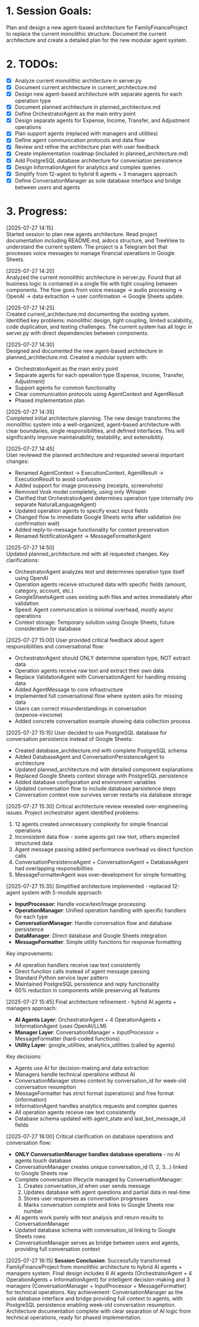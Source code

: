 # 1. Session Goals:
Plan and design a new agent-based architecture for FamilyFinanceProject to replace the current monolithic structure. Document the current architecture and create a detailed plan for the new modular agent system.

# 2. TODOs:
- [x] Analyze current monolithic architecture in server.py
- [x] Document current architecture in current_architecture.md
- [x] Design new agent-based architecture with separate agents for each operation type
- [x] Document planned architecture in planned_architecture.md
- [x] Define OrchestratorAgent as the main entry point
- [x] Design separate agents for Expense, Income, Transfer, and Adjustment operations
- [x] Plan support agents (replaced with managers and utilities)
- [x] Define agent communication protocols and data flow
- [x] Review and refine the architecture plan with user feedback
- [x] Create implementation roadmap (included in planned_architecture.md)
- [x] Add PostgreSQL database architecture for conversation persistence
- [x] Design InformationAgent for analytics and complex queries
- [x] Simplify from 12-agent to hybrid 6 agents + 3 managers approach
- [x] Define ConversationManager as sole database interface and bridge between users and agents

# 3. Progress:

[2025-07-27 14:15]  
Started session to plan new agents architecture. Read project documentation including README.md, aidocs structure, and TreeView to understand the current system. The project is a Telegram bot that processes voice messages to manage financial operations in Google Sheets.

[2025-07-27 14:20]  
Analyzed the current monolithic architecture in server.py. Found that all business logic is contained in a single file with tight coupling between components. The flow goes from voice message → audio processing → OpenAI → data extraction → user confirmation → Google Sheets update.

[2025-07-27 14:25]  
Created current_architecture.md documenting the existing system. Identified key problems: monolithic design, tight coupling, limited scalability, code duplication, and testing challenges. The current system has all logic in server.py with direct dependencies between components.

[2025-07-27 14:30]  
Designed and documented the new agent-based architecture in planned_architecture.md. Created a modular system with:
- OrchestratorAgent as the main entry point
- Separate agents for each operation type (Expense, Income, Transfer, Adjustment)
- Support agents for common functionality
- Clear communication protocols using AgentContext and AgentResult
- Phased implementation plan

[2025-07-27 14:35]  
Completed initial architecture planning. The new design transforms the monolithic system into a well-organized, agent-based architecture with clear boundaries, single responsibilities, and defined interfaces. This will significantly improve maintainability, testability, and extensibility.

[2025-07-27 14:45]  
User reviewed the planned architecture and requested several important changes:
- Renamed AgentContext → ExecutionContext, AgentResult → ExecutionResult to avoid confusion
- Added support for image processing (receipts, screenshots)
- Removed Vosk model completely, using only Whisper
- Clarified that OrchestratorAgent determines operation type internally (no separate NaturalLanguageAgent)
- Updated operation agents to specify exact input fields
- Changed flow to immediate Google Sheets write after validation (no confirmation wait)
- Added reply-to-message functionality for context preservation
- Renamed NotificationAgent → MessageFormatterAgent

[2025-07-27 14:50]  
Updated planned_architecture.md with all requested changes. Key clarifications:
- OrchestratorAgent analyzes text and determines operation type itself using OpenAI
- Operation agents receive structured data with specific fields (amount, category, account, etc.)
- GoogleSheetsAgent uses existing auth files and writes immediately after validation
- Speed: Agent communication is minimal overhead, mostly async operations
- Context storage: Temporary solution using Google Sheets, future consideration for database

[2025-07-27 15:00]
User provided critical feedback about agent responsibilities and conversational flow:
- OrchestratorAgent should ONLY determine operation type, NOT extract data
- Operation agents receive raw text and extract their own data
- Replace ValidationAgent with ConversationAgent for handling missing data
- Added AgentMessage to core infrastructure
- Implemented full conversational flow where system asks for missing data
- Users can correct misunderstandings in conversation (expense→income)
- Added concrete conversation example showing data collection process

[2025-07-27 15:15]
User decided to use PostgreSQL database for conversation persistence instead of Google Sheets:
- Created database_architecture.md with complete PostgreSQL schema
- Added DatabaseAgent and ConversationPersistenceAgent to architecture
- Updated planned_architecture.md with detailed component explanations
- Replaced Google Sheets context storage with PostgreSQL persistence
- Added database configuration and environment variables
- Updated conversation flow to include database persistence steps
- Conversation context now survives server restarts via database storage

[2025-07-27 15:30]
Critical architecture review revealed over-engineering issues. Project orchestrator agent identified problems:
1. 12 agents created unnecessary complexity for simple financial operations
2. Inconsistent data flow - some agents got raw text, others expected structured data
3. Agent message passing added performance overhead vs direct function calls
4. ConversationPersistenceAgent + ConversationAgent + DatabaseAgent had overlapping responsibilities
5. MessageFormatterAgent was over-development for simple formatting

[2025-07-27 15:35]
Simplified architecture implemented - replaced 12-agent system with 5-module approach:
- **InputProcessor**: Handle voice/text/image processing
- **OperationManager**: Unified operation handling with specific handlers for each type
- **ConversationManager**: Handle conversation flow and database persistence
- **DataManager**: Direct database and Google Sheets integration  
- **MessageFormatter**: Simple utility functions for response formatting

Key improvements:
- All operation handlers receive raw text consistently
- Direct function calls instead of agent message passing
- Standard Python service layer pattern
- Maintained PostgreSQL persistence and reply functionality
- 60% reduction in components while preserving all features

[2025-07-27 15:45]
Final architecture refinement - hybrid AI agents + managers approach:
- **AI Agents Layer**: OrchestratorAgent + 4 OperationAgents + InformationAgent (uses OpenAI/LLM)
- **Manager Layer**: ConversationManager + InputProcessor + MessageFormatter (hard-coded functions)
- **Utility Layer**: google_utilities, analytics_utilities (called by agents)

Key decisions:
- Agents use AI for decision-making and data extraction
- Managers handle technical operations without AI
- ConversationManager stores context by conversation_id for week-old conversation resumption
- MessageFormatter has strict format (operations) and free format (information)
- InformationAgent handles analytics requests and complex queries
- All operation agents receive raw text consistently
- Database schema updated with agent_state and last_bot_message_id fields

[2025-07-27 16:00]
Critical clarification on database operations and conversation flow:
- **ONLY ConversationManager handles database operations** - no AI agents touch database
- ConversationManager creates unique conversation_id (1, 2, 3...) linked to Google Sheets row
- Complete conversation lifecycle managed by ConversationManager:
  1. Creates conversation_id when user sends message
  2. Updates database with agent questions and partial data in real-time
  3. Stores user responses as conversation progresses  
  4. Marks conversation complete and links to Google Sheets row number
- AI agents work purely with text analysis and return results to ConversationManager
- Updated database schema with conversation_id linking to Google Sheets rows
- ConversationManager serves as bridge between users and agents, providing full conversation context

[2025-07-27 16:15]
**Session Conclusion**: Successfully transformed FamilyFinanceProject from monolithic architecture to hybrid AI agents + managers system. Final design includes 6 AI agents (OrchestratorAgent + 4 OperationAgents + InformationAgent) for intelligent decision-making and 3 managers (ConversationManager + InputProcessor + MessageFormatter) for technical operations. Key achievement: ConversationManager as the sole database interface and bridge providing full context to agents, with PostgreSQL persistence enabling week-old conversation resumption. Architecture documentation complete with clear separation of AI logic from technical operations, ready for phased implementation.